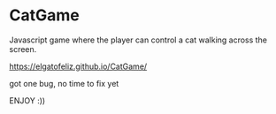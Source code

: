 # CatGame

Javascript game where the player can control a cat walking across the screen.

https://elgatofeliz.github.io/CatGame/

got one bug, no time to fix yet

ENJOY :))
